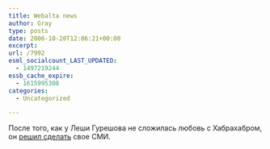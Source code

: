 ```yaml
---
title: Webalta news
author: Gray
type: posts
date: 2006-10-20T12:06:21+00:00
excerpt:
url: /7992
esml_socialcount_LAST_UPDATED:
  - 1497219244
essb_cache_expire:
  - 1615995308
categories:
  - Uncategorized

---
```








После того, как у Леши Гурешова не сложилась любовь с Хабрахабром, он <a href="http://community.livejournal.com/journ/823504.html" target="_blank">решил сделать</a> свое СМИ.